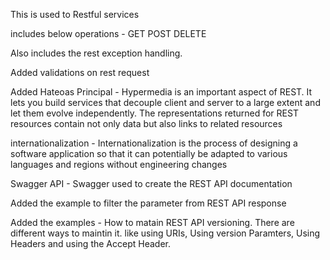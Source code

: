 This is used to Restful services

includes below operations -
GET
POST
DELETE

Also includes the rest exception handling.

Added validations on rest request

Added Hateoas Principal - Hypermedia is an important aspect of REST. It lets you build services that decouple client and server to a large extent and let them evolve independently. The representations returned for REST resources contain not only data but also links to related resources

internationalization -  Internationalization is the process of designing a software application so that it can potentially be adapted to various languages and regions without engineering changes

Swagger API - Swagger used to create the REST API documentation

Added the example to filter the parameter from REST API response

Added the examples - How to matain REST API versioning. There are different ways to maintin it. like using URIs, Using version Paramters, Using Headers and using the Accept Header.
